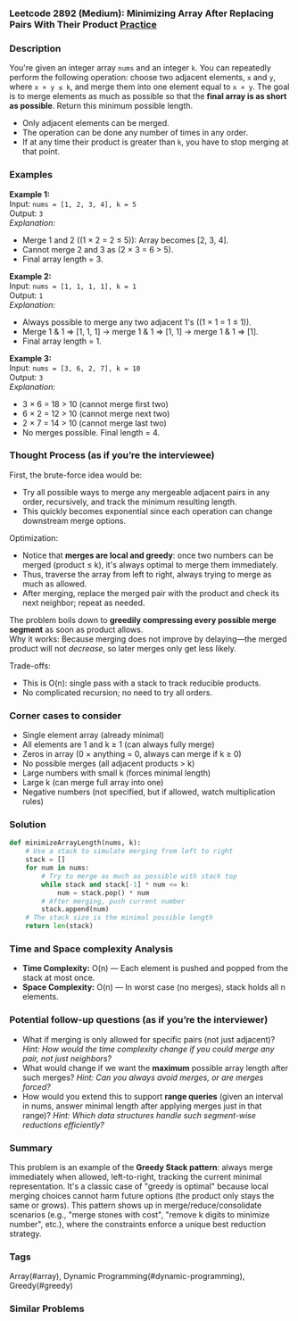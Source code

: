### Leetcode 2892 (Medium): Minimizing Array After Replacing Pairs With Their Product [Practice](https://leetcode.com/problems/minimizing-array-after-replacing-pairs-with-their-product)

### Description  
You're given an integer array `nums` and an integer `k`. You can repeatedly perform the following operation: choose two adjacent elements, `x` and `y`, where `x × y ≤ k`, and merge them into one element equal to `x × y`. The goal is to merge elements as much as possible so that the **final array is as short as possible**. Return this minimum possible length.

- Only adjacent elements can be merged.
- The operation can be done any number of times in any order.
- If at any time their product is greater than `k`, you have to stop merging at that point.

### Examples  

**Example 1:**  
Input: `nums = [1, 2, 3, 4], k = 5`  
Output: `3`  
*Explanation:*
- Merge 1 and 2 (\(1 × 2 = 2 ≤ 5\)): Array becomes [2, 3, 4].
- Cannot merge 2 and 3 as \(2 × 3 = 6 > 5\).
- Final array length = 3.

**Example 2:**  
Input: `nums = [1, 1, 1, 1], k = 1`  
Output: `1`  
*Explanation:*
- Always possible to merge any two adjacent 1's (\(1 × 1 = 1 ≤ 1\)).
- Merge 1 & 1 ⇒ [1, 1, 1] → merge 1 & 1 ⇒ [1, 1] → merge 1 & 1 ⇒ [1].
- Final array length = 1.

**Example 3:**  
Input: `nums = [3, 6, 2, 7], k = 10`  
Output: `3`  
*Explanation:*
- 3 × 6 = 18 > 10 (cannot merge first two)
- 6 × 2 = 12 > 10 (cannot merge next two)
- 2 × 7 = 14 > 10 (cannot merge last two)
- No merges possible. Final length = 4.


### Thought Process (as if you’re the interviewee)  
First, the brute-force idea would be:  
- Try all possible ways to merge any mergeable adjacent pairs in any order, recursively, and track the minimum resulting length.
- This quickly becomes exponential since each operation can change downstream merge options.

Optimization:  
- Notice that **merges are local and greedy**: once two numbers can be merged (product ≤ k), it's always optimal to merge them immediately.
- Thus, traverse the array from left to right, always trying to merge as much as allowed.
- After merging, replace the merged pair with the product and check its next neighbor; repeat as needed.

The problem boils down to **greedily compressing every possible merge segment** as soon as product allows.  
Why it works: Because merging does not improve by delaying—the merged product will not *decrease*, so later merges only get less likely.

Trade-offs:  
- This is O(n): single pass with a stack to track reducible products.
- No complicated recursion; no need to try all orders.

### Corner cases to consider  
- Single element array (already minimal)
- All elements are 1 and k ≥ 1 (can always fully merge)
- Zeros in array (0 × anything = 0, always can merge if k ≥ 0)
- No possible merges (all adjacent products > k)
- Large numbers with small k (forces minimal length)
- Large k (can merge full array into one)
- Negative numbers (not specified, but if allowed, watch multiplication rules)

### Solution

```python
def minimizeArrayLength(nums, k):
    # Use a stack to simulate merging from left to right
    stack = []
    for num in nums:
        # Try to merge as much as possible with stack top
        while stack and stack[-1] * num <= k:
            num = stack.pop() * num
        # After merging, push current number
        stack.append(num)
    # The stack size is the minimal possible length
    return len(stack)
```

### Time and Space complexity Analysis  

- **Time Complexity:** O(n) — Each element is pushed and popped from the stack at most once.
- **Space Complexity:** O(n) — In worst case (no merges), stack holds all n elements.

### Potential follow-up questions (as if you’re the interviewer)  

- What if merging is only allowed for specific pairs (not just adjacent)?
  *Hint: How would the time complexity change if you could merge any pair, not just neighbors?*
- What would change if we want the **maximum** possible array length after such merges?
  *Hint: Can you always avoid merges, or are merges forced?*
- How would you extend this to support **range queries** (given an interval in nums, answer minimal length after applying merges just in that range)?
  *Hint: Which data structures handle such segment-wise reductions efficiently?*

### Summary
This problem is an example of the **Greedy Stack pattern**: always merge immediately when allowed, left-to-right, tracking the current minimal representation. It's a classic case of "greedy is optimal" because local merging choices cannot harm future options (the product only stays the same or grows). This pattern shows up in merge/reduce/consolidate scenarios (e.g., "merge stones with cost", "remove k digits to minimize number", etc.), where the constraints enforce a unique best reduction strategy.

### Tags
Array(#array), Dynamic Programming(#dynamic-programming), Greedy(#greedy)

### Similar Problems
